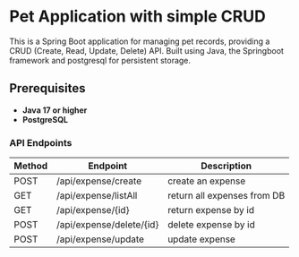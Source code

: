 # Pet Application with simple CRUD

This is a Spring Boot application 
for managing pet records, providing a CRUD 
(Create, Read, Update, Delete) API. 
Built using Java, the Springboot framework and postgresql for persistent storage.

## Prerequisites

- **Java 17 or higher**
- **PostgreSQL**

### API Endpoints
| Method | Endpoint                 | Description                 |
|--------|--------------------------|-----------------------------|
| POST   | /api/expense/create      | create an expense           |
| GET    | /api/expense/listAll     | return all expenses from DB |
| GET    | /api/expense/{id}        | return expense by id        |
| POST   | /api/expense/delete/{id} | delete expense by id        |
| POST   | /api/expense/update      | update expense              |